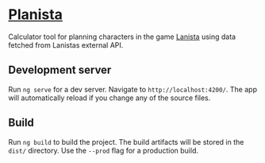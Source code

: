# [Planista](https://planista-f6eda.web.app/)

Calculator tool for planning characters in the game [Lanista](https://beta.lanista.se/) using data fetched from Lanistas external API.

## Development server

Run `ng serve` for a dev server. Navigate to `http://localhost:4200/`. The app will automatically reload if you change any of the source files.

## Build

Run `ng build` to build the project. The build artifacts will be stored in the `dist/` directory. Use the `--prod` flag for a production build.
